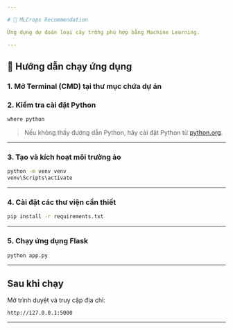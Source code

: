 ```yaml
---

# 🌾 MLCrops Recommendation

Ứng dụng dự đoán loại cây trồng phù hợp bằng Machine Learning.

---
```


## 🚀 Hướng dẫn chạy ứng dụng

### 1. Mở Terminal (CMD) tại thư mục chứa dự án

### 2. Kiểm tra cài đặt Python

```bash
where python
```

> Nếu không thấy đường dẫn Python, hãy cài đặt Python từ [python.org](https://www.python.org/).

---

### 3. Tạo và kích hoạt môi trường ảo

```bash
python -m venv venv
venv\Scripts\activate
```

---

### 4. Cài đặt các thư viện cần thiết

```bash
pip install -r requirements.txt
```

---

### 5. Chạy ứng dụng Flask

```bash
python app.py
```

---

## Sau khi chạy
Mở trình duyệt và truy cập địa chỉ:
```
http://127.0.0.1:5000
```

---
